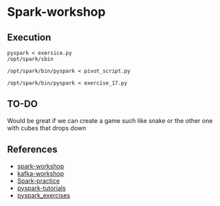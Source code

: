 # Spark-workshop

## Execution 
```
pyspark < exersice.py
/opt/spark/sbin

/opt/spark/bin/pyspark < pivot_script.py

/opt/spark/bin/pyspark < exercise_17.py
```
## TO-DO
Would be great if we can create a game such like snake or the other one with cubes that drops down

## References
* [spark-workshop](https://jaceklaskowski.github.io/spark-workshop/exercises/)
* [kafka-workshop](https://jaceklaskowski.github.io/kafka-workshop/exercises/)
* [Spark-practice](https://github.com/XD-DENG/Spark-practice)
* [pyspark-tutorials](https://github.com/UrbanInstitute/pyspark-tutorials)
* [pyspark_exercises](https://github.com/areibman/pyspark_exercises)